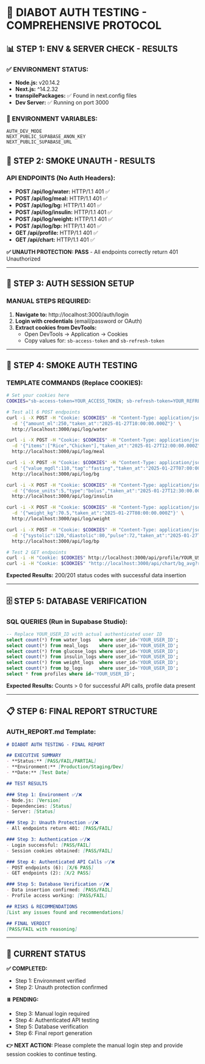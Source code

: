 # 🧪 **DIABOT AUTH TESTING - COMPREHENSIVE PROTOCOL**

## 📊 **STEP 1: ENV & SERVER CHECK - RESULTS**

### **✅ ENVIRONMENT STATUS:**
- **Node.js:** v20.14.2
- **Next.js:** ^14.2.32  
- **transpilePackages:** ✅ Found in next.config files
- **Dev Server:** ✅ Running on port 3000

### **🔧 ENVIRONMENT VARIABLES:**
```
AUTH_DEV_MODE
NEXT_PUBLIC_SUPABASE_ANON_KEY
NEXT_PUBLIC_SUPABASE_URL
```

## 🚫 **STEP 2: SMOKE UNAUTH - RESULTS**

### **API ENDPOINTS (No Auth Headers):**
- **POST /api/log/water:** HTTP/1.1 401 ✅
- **POST /api/log/meal:** HTTP/1.1 401 ✅  
- **POST /api/log/bg:** HTTP/1.1 401 ✅
- **POST /api/log/insulin:** HTTP/1.1 401 ✅
- **POST /api/log/weight:** HTTP/1.1 401 ✅
- **POST /api/log/bp:** HTTP/1.1 401 ✅
- **GET /api/profile:** HTTP/1.1 401 ✅
- **GET /api/chart:** HTTP/1.1 401 ✅

**✅ UNAUTH PROTECTION: PASS** - All endpoints correctly return 401 Unauthorized

---

## 🔐 **STEP 3: AUTH SESSION SETUP**

### **MANUAL STEPS REQUIRED:**

1. **Navigate to:** http://localhost:3000/auth/login
2. **Login with credentials** (email/password or OAuth)
3. **Extract cookies from DevTools:**
   - Open DevTools → Application → Cookies
   - Copy values for: `sb-access-token` and `sb-refresh-token`

---

## 🧪 **STEP 4: SMOKE AUTH TESTING**

### **TEMPLATE COMMANDS (Replace COOKIES):**

```bash
# Set your cookies here
COOKIES="sb-access-token=YOUR_ACCESS_TOKEN; sb-refresh-token=YOUR_REFRESH_TOKEN"

# Test all 6 POST endpoints
curl -i -X POST -H "Cookie: $COOKIES" -H "Content-Type: application/json" \
  -d '{"amount_ml":250,"taken_at":"2025-01-27T10:00:00.000Z"}' \
  http://localhost:3000/api/log/water

curl -i -X POST -H "Cookie: $COOKIES" -H "Content-Type: application/json" \
  -d '{"items":["Rice","Chicken"],"taken_at":"2025-01-27T12:00:00.000Z"}' \
  http://localhost:3000/api/log/meal

curl -i -X POST -H "Cookie: $COOKIES" -H "Content-Type: application/json" \
  -d '{"value_mgdl":110,"tag":"fasting","taken_at":"2025-01-27T07:00:00.000Z"}' \
  http://localhost:3000/api/log/bg

curl -i -X POST -H "Cookie: $COOKIES" -H "Content-Type: application/json" \
  -d '{"dose_units":5,"type":"bolus","taken_at":"2025-01-27T12:30:00.000Z"}' \
  http://localhost:3000/api/log/insulin

curl -i -X POST -H "Cookie: $COOKIES" -H "Content-Type: application/json" \
  -d '{"weight_kg":70.5,"taken_at":"2025-01-27T08:00:00.000Z"}' \
  http://localhost:3000/api/log/weight

curl -i -X POST -H "Cookie: $COOKIES" -H "Content-Type: application/json" \
  -d '{"systolic":120,"diastolic":80,"pulse":72,"taken_at":"2025-01-27T09:00:00.000Z"}' \
  http://localhost:3000/api/log/bp

# Test 2 GET endpoints  
curl -i -H "Cookie: $COOKIES" http://localhost:3000/api/profile/YOUR_USER_ID
curl -i -H "Cookie: $COOKIES" "http://localhost:3000/api/chart/bg_avg?range=7d"
```

**Expected Results:** 200/201 status codes with successful data insertion

---

## 🗄️ **STEP 5: DATABASE VERIFICATION**

### **SQL QUERIES (Run in Supabase Studio):**

```sql
-- Replace YOUR_USER_ID with actual authenticated user ID
select count(*) from water_logs   where user_id='YOUR_USER_ID';
select count(*) from meal_logs    where user_id='YOUR_USER_ID';  
select count(*) from glucose_logs where user_id='YOUR_USER_ID';
select count(*) from insulin_logs where user_id='YOUR_USER_ID';
select count(*) from weight_logs  where user_id='YOUR_USER_ID';
select count(*) from bp_logs      where user_id='YOUR_USER_ID';
select * from profiles where id='YOUR_USER_ID';
```

**Expected Results:** Counts > 0 for successful API calls, profile data present

---

## 📋 **STEP 6: FINAL REPORT STRUCTURE**

### **AUTH_REPORT.md Template:**

```markdown
# DIABOT AUTH TESTING - FINAL REPORT

## EXECUTIVE SUMMARY
- **Status:** [PASS/FAIL/PARTIAL]
- **Environment:** [Production/Staging/Dev]
- **Date:** [Test Date]

## TEST RESULTS

### Step 1: Environment ✅/❌
- Node.js: [Version]
- Dependencies: [Status]
- Server: [Status]

### Step 2: Unauth Protection ✅/❌  
- All endpoints return 401: [PASS/FAIL]

### Step 3: Authentication ✅/❌
- Login successful: [PASS/FAIL]
- Session cookies obtained: [PASS/FAIL]

### Step 4: Authenticated API Calls ✅/❌
- POST endpoints (6): [X/6 PASS]
- GET endpoints (2): [X/2 PASS]

### Step 5: Database Verification ✅/❌
- Data insertion confirmed: [PASS/FAIL]
- Profile access working: [PASS/FAIL]

## RISKS & RECOMMENDATIONS
[List any issues found and recommendations]

## FINAL VERDICT
[PASS/FAIL with reasoning]
```

---

## 🎯 **CURRENT STATUS**

**✅ COMPLETED:**
- Step 1: Environment verified
- Step 2: Unauth protection confirmed

**⏸️ PENDING:**
- Step 3: Manual login required
- Step 4: Authenticated API testing
- Step 5: Database verification  
- Step 6: Final report generation

**👉 NEXT ACTION:** Please complete the manual login step and provide session cookies to continue testing.